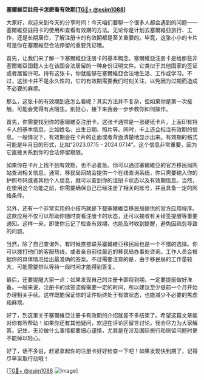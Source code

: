 **塞爾維亞註冊卡怎麽看有效期[[TG💪+ @esim1088](https://t.me/s/esim1088)]**

大家好，欢迎来到今天的分享时间！今天咱们要聊一个很多人都会遇到的问题——塞爾維亞註冊卡的使用和查看有效期的方法。无论你是计划去塞爾維亞旅行、工作，还是长期居住，了解注册卡的有效期都是至关重要的。毕竟，这张小小的卡片可是你在塞爾維亞合法停留的重要凭证哦。

首先，让我们来了解一下塞爾維亞注册卡的基本概念。塞爾維亞注册卡是给那些非塞爾維亞国籍人士在该国合法居留的一种身份证明文件。它类似于其他国家的签证或者居留许可。持有这张卡，你就能够在塞爾維亞合法地生活、工作或学习。不过，这张卡并不是永久性的，它的有效期需要我们时刻关注，以免因为过期而造成不必要的麻烦。

那么，这张卡的有效期到底怎么看呢？其实方法并不复杂，但如果你是第一次接触，可能会觉得有点陌生。别担心，接下来我会一步步教你如何操作。

首先，你需要找到你的塞爾維亞注册卡。这张卡通常是一张硬纸卡片，上面印有持卡人的基本信息，比如姓名、出生日期、照片等。同时，卡上还会标注有效期的信息。一般情况下，有效期会在卡片的正面或者背面清楚地显示出来。有效期的格式可能是年月日的形式，比如“2023.07.15 - 2024.07.14”。这个信息非常重要，因为它直接关系到你的合法停留期限。

如果你在卡片上找不到有效期，也不必着急。你可以通过塞爾維亞的官方移民局网站查询相关信息。通常，移民局网站会提供一个在线查询系统，你只需要输入你的护照号码或者其他个人信息，就可以查到你的注册卡状态以及有效期信息。当然，在使用这个功能之前，你需要确保自己已经注册了相关的账号，并且具备一定的网络条件。

另外，还有一个非常实用的小技巧就是下载塞爾維亞移民局提供的官方应用程序。这款应用不仅可以帮助你随时查看注册卡的状态，还可以接收有关续签提醒等重要通知。这样一来，即使你忘记了检查有效期，也能及时收到提醒，避免因疏忽导致的问题。

当然，除了自己查询外，有时候直接联系塞爾維亞移民局也是一个不错的选择。你可以拨打他们的客服热线，或者亲自前往最近的移民局办事处咨询。工作人员会根据你的具体情况给出最准确的答案。不过需要注意的是，由于移民局的工作量较大，可能需要排队等待一段时间才能得到答复。

最后，还要提醒大家一点：如果发现自己的注册卡即将到期，一定要提前做好准备。一般来说，注册卡的续签流程需要一定的时间，所以建议至少提前一个月开始办理相关手续。这样既能保证你的证件始终处于有效状态，也能减少不必要的焦虑和麻烦。

好了，到这里关于塞爾維亞注册卡有效期的介绍就差不多结束了。希望这篇文章能对你有所帮助！如果你还有其他疑问，欢迎在评论区留言讨论，我会尽力为大家解答。记住，无论做什么事情都要细心谨慎，尤其是在涉及国际旅行和居留问题时更不能掉以轻心。

好了，话不多说，赶紧拿起你的注册卡好好检查一下吧！如果发现快到期了，记得尽早采取行动哦！

[[TG💪+ @esim1088](https://t.me/s/esim1088) ![Image](https://i.postimg.cc/4NQfJmqS/Snipaste-2025-05-13-00-14-12.png)]